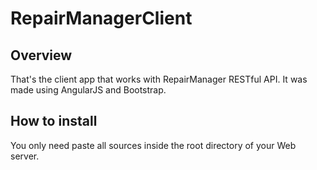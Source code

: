 # RepairManagerClient

<h2>Overview</h2>
<p>That's the client app that works with RepairManager RESTful API. It was made using AngularJS and Bootstrap.</p>
<h2>How to install</h2>
<p>You only need paste all sources inside the root directory of your Web server.</p>
